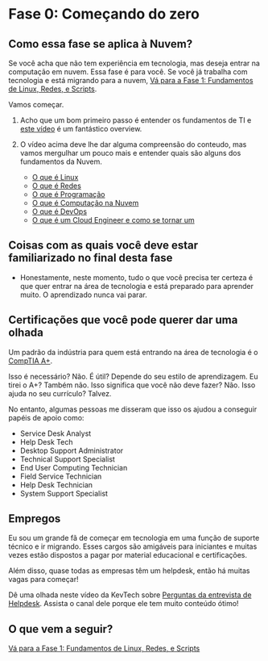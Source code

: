 # Fase 0: Começando do zero

## Como essa fase se aplica à Nuvem?

Se você acha que não tem experiência em tecnologia, mas deseja entrar na computação em nuvem. Essa fase é para você. Se você já trabalha com tecnologia e está migrando para a nuvem,
[Vá para a Fase 1: Fundamentos de Linux, Redes, e Scripts](../phase1/README.md).


Vamos começar.

1. Acho que um bom primeiro passo é entender os fundamentos de TI e [este vídeo](https://youtu.be/awLnur5Yt9o) é um fantástico overview.

2. O vídeo acima deve lhe dar alguma compreensão do conteudo, mas vamos mergulhar um pouco mais e entender quais são alguns dos fundamentos da Nuvem.

   - [O que é Linux](https://youtu.be/PwugmcN1hf8)
   - [O que é Redes](https://youtu.be/3QhU9jd03a0)
   - [O que é Programação](https://youtu.be/ifo76VyrBYo)
   - [O que é Computação na Nuvem](https://youtu.be/eZLcyTxi8ZI)
   - [O que é DevOps](https://youtu.be/9pZ2xmsSDdo/)
   - [O que é um Cloud Engineer e como se tornar um](https://youtu.be/7i1WMGxyt4Q)


## Coisas com as quais você deve estar familiarizado no final desta fase

- Honestamente, neste momento, tudo o que você precisa ter certeza é que quer entrar na área de tecnologia e está preparado para aprender muito. O aprendizado nunca vai parar.


## Certificações que você pode querer dar uma olhada

Um padrão da indústria para quem está entrando na área de tecnologia é o [CompTIA A+](https://www.comptia.org/certifications/a).

Isso é necessário? Não. É útil? Depende do seu estilo de aprendizagem. Eu tirei o A+? Também não. Isso significa que você não deve fazer? Não. Isso ajuda no seu currículo? Talvez.

No entanto, algumas pessoas me disseram que isso os ajudou a conseguir papéis de apoio como: 

- Service Desk Analyst
- Help Desk Tech
- Desktop Support Administrator
- Technical Support Specialist
- End User Computing Technician
- Field Service Technician
- Help Desk Technician 
- System Support Specialist

## Empregos

Eu sou um grande fã de começar em tecnologia em uma função de suporte técnico e ir migrando. Esses cargos são amigáveis para iniciantes e muitas vezes estão dispostos a pagar por material educacional e certificações.

Além disso, quase todas as empresas têm um helpdesk, então há muitas vagas para começar!

Dê uma olhada neste vídeo da KevTech sobre [Perguntas da entrevista de Helpdesk](https://youtu.be/McxVgoQaCpU). Assista o canal dele porque ele tem muito conteúdo ótimo!

## O que vem a seguir?


[Vá para a Fase 1: Fundamentos de Linux, Redes, e Scripts](../phase1/README.md)